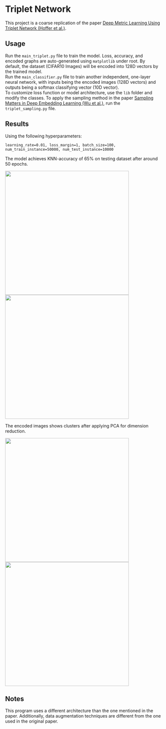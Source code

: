 # Triplet Network

This project is a coarse replication of the paper [Deep Metric Learning Using Triplet Network (Hoffer et al.)](https://arxiv.org/pdf/1412.6622.pdf).

## Usage

Run the ```main_triplet.py``` file to train the model. Loss, accuracy, and encoded graphs are auto-generated using ```matplotlib``` under root. By default, the dataset (CIFAR10 Images) will be encoded into 128D vectors by the trained model.  
Run the ```main_classifier.py``` file to train another independent, one-layer neural network, with inputs being the encoded images (128D vectors) and outputs being a softmax classifying vector (10D vector).  
To customize loss function or model architecture, use the ```lib``` folder and modify the classes.
To apply the sampling method in the paper [Sampling Matters in Deep Embedding Learning (Wu et al.)](https://arxiv.org/pdf/1706.07567.pdf), run the ```triplet_sampling.py``` file.

## Results
Using the following hyperparameters:
```
learning_rate=0.01, loss_margin=1, batch_size=100, num_train_instance=50000, num_test_instance=10000
```
The model achieves KNN-accuracy of 65% on testing dataset after around 50 epochs.

<img src="https://github.com/Jichao-Yang/triplet_network/blob/master/doc/loss.png" width="400"> <img src="https://github.com/Jichao-Yang/triplet_network/blob/master/doc/acc.png" width="400">

The encoded images shows clusters after applying PCA for dimension reduction.

<img src="https://github.com/Jichao-Yang/triplet_network/blob/master/doc/Encoded_train_set.png" width="400"> <img src="https://github.com/Jichao-Yang/triplet_network/blob/master/doc/Encoded_test_set.png" width="400">

## Notes

This program uses a different architecture than the one mentioned in the paper. Additionally, data augmentation techniques are different from the one used in the original paper.
